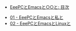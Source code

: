 * [EeePCとEmacsと○○と: 目次](README.md)

-   [01 - EeePCとEmacsと私と](/articles/01.md)
-   [02 - EeePCとEmacsとLinuxと](/articles/02.md)
